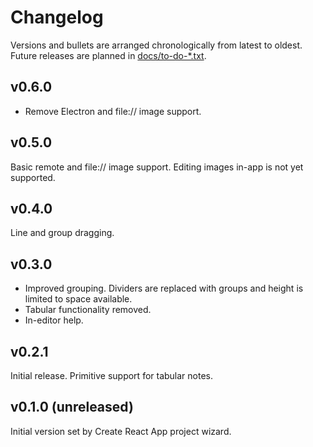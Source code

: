 # Changelog

Versions and bullets are arranged chronologically from latest to oldest. Future
releases are planned in [docs/to-do-\*.txt](.).

## v0.6.0

- Remove Electron and file:// image support.

## v0.5.0

Basic remote and file:// image support. Editing images in-app is not yet
supported.

## v0.4.0

Line and group dragging.

## v0.3.0

- Improved grouping. Dividers are replaced with groups and height is limited to
  space available.
- Tabular functionality removed.
- In-editor help.

## v0.2.1

Initial release. Primitive support for tabular notes.

## v0.1.0 (unreleased)

Initial version set by Create React App project wizard.
